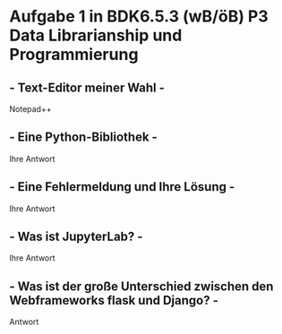# Aufgabe 1 in BDK6.5.3 (wB/öB) P3 Data Librarianship und Programmierung
## - Text-Editor meiner Wahl -
Notepad++
## - Eine Python-Bibliothek -
Ihre Antwort
## - Eine Fehlermeldung und Ihre Lösung -
Ihre Antwort
## -  Was ist JupyterLab? -
Ihre Antwort
## - Was ist der große Unterschied zwischen den Webframeworks flask und Django? -
Antwort
